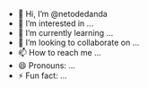 - 👋 Hi, I’m @netodedanda
- 👀 I’m interested in ...
- 🌱 I’m currently learning ...
- 💞️ I’m looking to collaborate on ...
- 📫 How to reach me ...
- 😄 Pronouns: ...
- ⚡ Fun fact: ...

<!---
netodedanda/netodedanda is a ✨ special ✨ repository because its `README.md` (this file) appears on your GitHub profile.
You can click the Preview link to take a look at your changes.
--->

